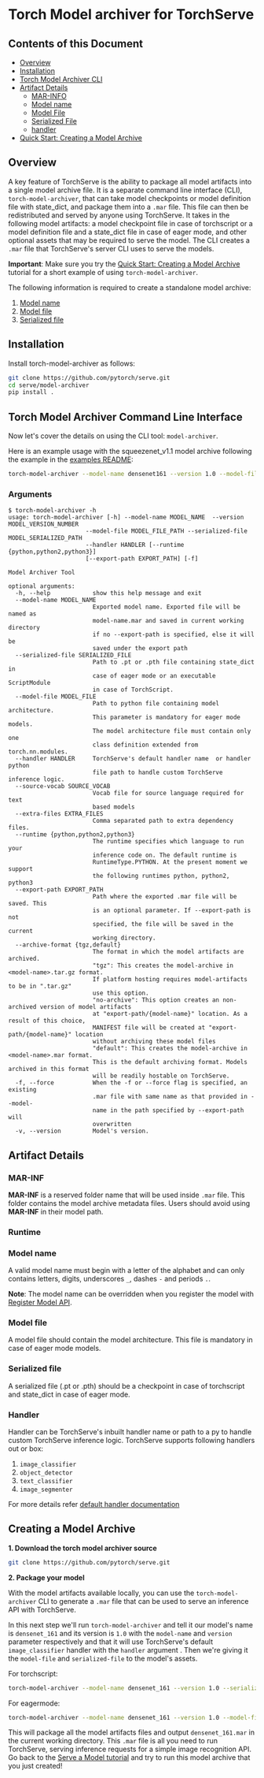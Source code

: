 # Torch Model archiver for TorchServe

## Contents of this Document
* [Overview](#overview)
* [Installation](#installation)
* [Torch Model Archiver CLI](#torch-model-archiver-command-line-interface)
* [Artifact Details](#artifact-details)
    * [MAR-INFO](#mar-inf)
    * [Model name](#model-name)
    * [Model File](#model-file)
    * [Serialized File](#serialized-file)
    * [handler](#handler)
* [Quick Start: Creating a Model Archive](#creating-a-model-archive)

## Overview

A key feature of TorchServe is the ability to package all model artifacts into a single model archive file. It is a separate command line interface (CLI), `torch-model-archiver`, that can take model checkpoints or model definition file with state_dict, and package them into a `.mar` file. This file can then be redistributed and served by anyone using TorchServe. It takes in the following model artifacts: a model checkpoint file in case of torchscript or a model definition file and a state_dict file in case of eager mode, and other optional assets that may be required to serve the model. The CLI creates a `.mar` file that TorchServe's server CLI uses to serve the models.

**Important**: Make sure you try the [Quick Start: Creating a Model Archive](#creating-a-model-archive) tutorial for a short example of using `torch-model-archiver`.

The following information is required to create a standalone model archive:
1. [Model name](#model-name)
2. [Model file](#model-file)
2. [Serialized file](#serialized-file)

## Installation

Install torch-model-archiver as follows:

```bash
git clone https://github.com/pytorch/serve.git
cd serve/model-archiver
pip install .
```

## Torch Model Archiver Command Line Interface

Now let's cover the details on using the CLI tool: `model-archiver`.

Here is an example usage with the squeezenet_v1.1 model archive following the example in the [examples README](https://github.com/pytorch/serve/tree/master/examplesZ):

```bash
torch-model-archiver --model-name densenet161 --version 1.0 --model-file examples/image_classifier/densenet_161/model.py --serialized-file densenet161-8d451a50.pth --extra-files examples/image_classifier/index_to_name.json --handler image_classifier
```

### Arguments

```
$ torch-model-archiver -h
usage: torch-model-archiver [-h] --model-name MODEL_NAME  --version MODEL_VERSION_NUMBER
                      --model-file MODEL_FILE_PATH --serialized-file MODEL_SERIALIZED_PATH
                      --handler HANDLER [--runtime {python,python2,python3}]
                      [--export-path EXPORT_PATH] [-f]

Model Archiver Tool

optional arguments:
  -h, --help            show this help message and exit
  --model-name MODEL_NAME
                        Exported model name. Exported file will be named as
                        model-name.mar and saved in current working directory
                        if no --export-path is specified, else it will be
                        saved under the export path
  --serialized-file SERIALIZED_FILE
                        Path to .pt or .pth file containing state_dict in
                        case of eager mode or an executable ScriptModule
                        in case of TorchScript.
  --model-file MODEL_FILE
                        Path to python file containing model architecture.
                        This parameter is mandatory for eager mode models.
                        The model architecture file must contain only one
                        class definition extended from torch.nn.modules.
  --handler HANDLER     TorchServe's default handler name  or handler python
                        file path to handle custom TorchServe inference logic.
  --source-vocab SOURCE_VOCAB
                        Vocab file for source language required for text
                        based models
  --extra-files EXTRA_FILES
                        Comma separated path to extra dependency files.
  --runtime {python,python2,python3}
                        The runtime specifies which language to run your
                        inference code on. The default runtime is
                        RuntimeType.PYTHON. At the present moment we support
                        the following runtimes python, python2, python3
  --export-path EXPORT_PATH
                        Path where the exported .mar file will be saved. This
                        is an optional parameter. If --export-path is not
                        specified, the file will be saved in the current
                        working directory.
  --archive-format {tgz,default}
                        The format in which the model artifacts are archived.
                        "tgz": This creates the model-archive in <model-name>.tar.gz format.
                        If platform hosting requires model-artifacts to be in ".tar.gz"
                        use this option.
                        "no-archive": This option creates an non-archived version of model artifacts
                        at "export-path/{model-name}" location. As a result of this choice,
                        MANIFEST file will be created at "export-path/{model-name}" location
                        without archiving these model files
                        "default": This creates the model-archive in <model-name>.mar format.
                        This is the default archiving format. Models archived in this format
                        will be readily hostable on TorchServe.
  -f, --force           When the -f or --force flag is specified, an existing
                        .mar file with same name as that provided in --model-
                        name in the path specified by --export-path will
                        overwritten
  -v, --version         Model's version.
```

## Artifact Details

### MAR-INF
**MAR-INF** is a reserved folder name that will be used inside `.mar` file. This folder contains the model archive metadata files. Users should avoid using **MAR-INF** in their model path.

### Runtime

### Model name

A valid model name must begin with a letter of the alphabet and can only contains letters, digits, underscores `_`, dashes `-` and periods `.`.

**Note**: The model name can be overridden when you register the model with [Register Model API](https://pytorch.org/serve/management_api.html#register-a-models).

### Model file

A model file should contain the model architecture. This file is mandatory in case of eager mode models.

### Serialized file

A serialized file (.pt or .pth) should be a checkpoint in case of torchscript and state_dict in case of eager mode.

### Handler

Handler can be TorchServe's inbuilt handler name or path to a py to handle custom TorchServe inference logic. TorchServe supports following handlers out or box:
1. `image_classifier`
2. `object_detector`
3. `text_classifier`
4. `image_segmenter`

For more details refer [default handler documentation](https://pytorch.org/serve/default_handlers.html)
## Creating a Model Archive

**1. Download the torch model archiver source**
```bash
git clone https://github.com/pytorch/serve.git
```

**2. Package your model**

With the model artifacts available locally, you can use the `torch-model-archiver` CLI to generate a `.mar` file that can be used to serve an inference API with TorchServe.

In this next step we'll run `torch-model-archiver` and tell it our model's name is `densenet_161` and its version is `1.0` with the `model-name` and `version` parameter respectively and that it will use TorchServe's default `image_classifier` handler with the `handler` argument . Then we're giving it the `model-file` and `serialized-file` to the model's assets.

For torchscript:
```bash
torch-model-archiver --model-name densenet_161 --version 1.0 --serialized-file model.pt --handler image_classifier
```

For eagermode:
```bash
torch-model-archiver --model-name densenet_161 --version 1.0 --model-file model.py --serialized-file model.pt --handler image_classifier
```

This will package all the model artifacts files and output `densenet_161.mar` in the current working directory. This `.mar` file is all you need to run TorchServe, serving inference requests for a simple image recognition API. Go back to the [Serve a Model tutorial](https://github.com/pytorch/serve/blob/master/README.md#serve-a-model) and try to run this model archive that you just created!
